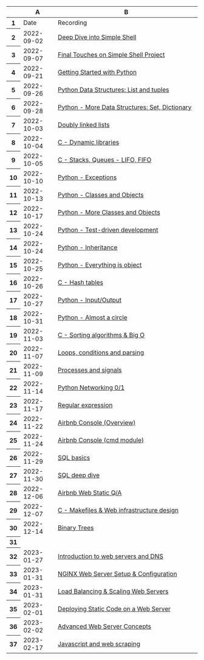 <meta http-equiv="Content-Type" content="text/html; charset=utf-8"><link type="text/css" rel="stylesheet" href="resources/sheet.css" >

<div class="ritz grid-container" dir="ltr"><table class="waffle" cellspacing="0" cellpadding="0"><thead><tr><th class="row-header freezebar-origin-ltr"></th><th id="0C0" style="width:78px;" class="column-headers-background">A</th><th id="0C1" style="width:395px;" class="column-headers-background">B</th></tr></thead><tbody><tr style="height: 20px"><th id="0R0" style="height: 20px;" class="row-headers-background"><div class="row-header-wrapper" style="line-height: 20px">1</div></th><td class="s0" dir="ltr">Date</td><td class="s0" dir="ltr">Recording</td></tr><tr style="height: 20px"><th id="0R1" style="height: 20px;" class="row-headers-background"><div class="row-header-wrapper" style="line-height: 20px">2</div></th><td class="s1" dir="ltr">2022-09-02</td><td class="s2" dir="ltr"><a target="_blank" href="https://us06web.zoom.us/rec/share/lR4SO_xAJkn8IngvyIcGkSIwz1cu0h9ZU9GSDFMCI5LL105i0fQCXRsYuooZy_xc.R9Lc4BTJugEhZzuP">Deep Dive into Simple Shell</a></td></tr><tr style="height: 20px"><th id="0R2" style="height: 20px;" class="row-headers-background"><div class="row-header-wrapper" style="line-height: 20px">3</div></th><td class="s1" dir="ltr">2022-09-07</td><td class="s2" dir="ltr"><a target="_blank" href="https://us06web.zoom.us/rec/share/B-_dCIwq0dGWwjuXII-Dxdt-xEMvUeWmCErwoy4KWWK3VKd41AqMqof8IJOuS3PS.cYCgXHecK263Albh">Final Touches on Simple Shell Project</a></td></tr><tr style="height: 20px"><th id="0R3" style="height: 20px;" class="row-headers-background"><div class="row-header-wrapper" style="line-height: 20px">4</div></th><td class="s1" dir="ltr">2022-09-21</td><td class="s2" dir="ltr"><a target="_blank" href="https://us06web.zoom.us/rec/share/5j5NszWJuze0viBoX78CVGoV_ZwGh7IC95FCCfeDCyrJRe_KlGEhga7fTEDRLhnC.NCAWHi7sceSAPkmY">Getting Started with Python</a></td></tr><tr style="height: 20px"><th id="0R4" style="height: 20px;" class="row-headers-background"><div class="row-header-wrapper" style="line-height: 20px">5</div></th><td class="s1" dir="ltr">2022-09-26</td><td class="s3" dir="ltr"><a target="_blank" href="https://us06web.zoom.us/rec/share/JVM7fDMa6EOo80sjWeM4Qxx7MVPVs-r_ADp2JaqMaR-tSAVdFXQ8QqZMpsv0ezKQ.70GdyqxkxzrEFuel?startTime=1664204926000">Python Data Structures: List and tuples</a></td></tr><tr style="height: 20px"><th id="0R5" style="height: 20px;" class="row-headers-background"><div class="row-header-wrapper" style="line-height: 20px">6</div></th><td class="s1" dir="ltr">2022-09-28</td><td class="s3" dir="ltr"><a target="_blank" href="https://us06web.zoom.us/rec/share/85f5HLbANm3oM1jfGiyKhJ-6kywKLNlBoLBzB77kNJRLBNf5UTSWQz7kvSVhTi-h.wme-hfqGUDqM4Psf">Python - More Data Structures: Set, Dictionary</a></td></tr><tr style="height: 20px"><th id="0R6" style="height: 20px;" class="row-headers-background"><div class="row-header-wrapper" style="line-height: 20px">7</div></th><td class="s4" dir="ltr">2022-10-03</td><td class="s3" dir="ltr"><a target="_blank" href="https://us06web.zoom.us/rec/share/HPccWC-kqDGEtJuEg4gW-YE0-kp-GeBn87oaQzlJJLHYuUo4K5FDy5bskLcgwcZs.0jZI3Ob4cMfPKGoi?startTime=1664809243000">Doubly linked lists</a></td></tr><tr style="height: 20px"><th id="0R7" style="height: 20px;" class="row-headers-background"><div class="row-header-wrapper" style="line-height: 20px">8</div></th><td class="s4" dir="ltr">2022-10-04</td><td class="s3" dir="ltr"><a target="_blank" href="https://us06web.zoom.us/rec/share/85f5HLbANm3oM1jfGiyKhJ-6kywKLNlBoLBzB77kNJRLBNf5UTSWQz7kvSVhTi-h.wme-hfqGUDqM4Psf">C - Dynamic libraries</a></td></tr><tr style="height: 20px"><th id="0R8" style="height: 20px;" class="row-headers-background"><div class="row-header-wrapper" style="line-height: 20px">9</div></th><td class="s4" dir="ltr">2022-10-05</td><td class="s3" dir="ltr"><a target="_blank" href="https://us06web.zoom.us/rec/share/FcJRKOazS6BmwdgQKtc44WoTQ1qDgfyjX1xd3A9qFT29oK5qvM0t7ehgrDGvg0ei.8xRfpcMVp60LZLG_">C - Stacks, Queues - LIFO, FIFO</a></td></tr><tr style="height: 20px"><th id="0R9" style="height: 20px;" class="row-headers-background"><div class="row-header-wrapper" style="line-height: 20px">10</div></th><td class="s4" dir="ltr">2022-10-10</td><td class="s3" dir="ltr"><a target="_blank" href="https://us06web.zoom.us/rec/share/JvisbB9C1X0iAiYR4PoT3UigFOiuTjg8bMFnF5O87vS0axeQ-lBNvZMUqfzdvqM.w_jukohFevhi7K9c?startTime=1665414133000">Python - Exceptions</a></td></tr><tr style="height: 20px"><th id="0R10" style="height: 20px;" class="row-headers-background"><div class="row-header-wrapper" style="line-height: 20px">11</div></th><td class="s4" dir="ltr">2022-10-13</td><td class="s3" dir="ltr"><a target="_blank" href="https://us06web.zoom.us/rec/share/sJgj4BClaLMQc2dIkMpnKAnP94S8bXnaZc9zy9QmLi5-w2iNG6TsVAOGt0bZ6g3Q.MIiUIb3l5SLh8-Sp">Python - Classes and Objects</a></td></tr><tr style="height: 20px"><th id="0R11" style="height: 20px;" class="row-headers-background"><div class="row-header-wrapper" style="line-height: 20px">12</div></th><td class="s4" dir="ltr">2022-10-17</td><td class="s3" dir="ltr"><a target="_blank" href="https://us06web.zoom.us/rec/share/coTcckjPUG_xmQB5zDY8UYTIfy6kHWrQ9yp0j3HCQ78g4TVhhHiCu60CoyVgXRUr.czjVGybeHxnciFhF?startTime=1666019516000">Python - More Classes and Objects</a></td></tr><tr style="height: 20px"><th id="0R12" style="height: 20px;" class="row-headers-background"><div class="row-header-wrapper" style="line-height: 20px">13</div></th><td class="s4" dir="ltr">2022-10-24</td><td class="s3" dir="ltr"><a target="_blank" href="https://us06web.zoom.us/rec/share/bROaiQ3r7S8lpuvl7EikdsQvZ0A0ePobWld57xjAPyZlkPCn2xlJPxwlBrVpVCfe.QrEDgOcMUopK01-l">Python - Test-driven development</a></td></tr><tr style="height: 20px"><th id="0R13" style="height: 20px;" class="row-headers-background"><div class="row-header-wrapper" style="line-height: 20px">14</div></th><td class="s4" dir="ltr">2022-10-24</td><td class="s3" dir="ltr"><a target="_blank" href="https://us06web.zoom.us/rec/share/V-1UPmbe-y292AKOsdk6fF3ZNxEgIxLNy-tEdEG13MSqRLYlkw7Gtd14vP2LqqDN.gX0g9RoF5nb5QKzM?startTime=1666623597000">Python - Inheritance</a></td></tr><tr style="height: 20px"><th id="0R14" style="height: 20px;" class="row-headers-background"><div class="row-header-wrapper" style="line-height: 20px">15</div></th><td class="s4" dir="ltr">2022-10-25</td><td class="s3" dir="ltr"><a target="_blank" href="https://us06web.zoom.us/rec/share/092C-_ngKzrH8gboNs7obskAEg6DtiffbGPy6K8OUpIXVJPOWGA5Sy_b8c-TtYsM.KvpkEpabubKgNYPm">Python - Everything is object</a></td></tr><tr style="height: 20px"><th id="0R15" style="height: 20px;" class="row-headers-background"><div class="row-header-wrapper" style="line-height: 20px">16</div></th><td class="s4" dir="ltr">2022-10-26</td><td class="s3" dir="ltr"><a target="_blank" href="https://us06web.zoom.us/rec/share/H8MeDIit3H9Z9-x5deUyYba_-McsSnPeXAvmN6qPgyfVSan5V2jcBqCekZes24g4.8Uudz10_Xq49eHab">C - Hash tables</a></td></tr><tr style="height: 20px"><th id="0R16" style="height: 20px;" class="row-headers-background"><div class="row-header-wrapper" style="line-height: 20px">17</div></th><td class="s4" dir="ltr">2022-10-27</td><td class="s3" dir="ltr"><a target="_blank" href="https://us06web.zoom.us/rec/share/fc_DCsps794hLY9NphFfK8NR3JeTn2Z6u3Y--AnreUwsvirHtSvIuXmGTJU224e3.ss06WeUYJr55INZh">Python - Input/Output</a></td></tr><tr style="height: 20px"><th id="0R17" style="height: 20px;" class="row-headers-background"><div class="row-header-wrapper" style="line-height: 20px">18</div></th><td class="s4" dir="ltr">2022-10-31</td><td class="s3" dir="ltr"><a target="_blank" href="https://us06web.zoom.us/rec/share/aGZYnkvv6pRxGCk3Cwf7OETT-HSdX3ZDvy4mli-7miR38dZzKDk9hvJax6Js0keb.TVDb0fJhT2EVOaVW">Python - Almost a circle</a></td></tr><tr style="height: 20px"><th id="0R18" style="height: 20px;" class="row-headers-background"><div class="row-header-wrapper" style="line-height: 20px">19</div></th><td class="s1" dir="ltr">2022-11-03</td><td class="s3" dir="ltr"><a target="_blank" href="https://us06web.zoom.us/rec/share/_zFfoXXZJbfLI3w6w9Fh2VPK2LG29lK3ctw8xhM39xFMAysL8kBkHtAC5fPCTHti.b1GgouBGVFC-FqNw">C - Sorting algorithms &amp; Big O</a></td></tr><tr style="height: 20px"><th id="0R19" style="height: 20px;" class="row-headers-background"><div class="row-header-wrapper" style="line-height: 20px">20</div></th><td class="s1" dir="ltr">2022-11-07</td><td class="s3" dir="ltr"><a target="_blank" href="https://us06web.zoom.us/rec/share/OwQjPMxF_lbbLg7QptEJf1_tzPi9W4uKeRkDoeiBv2CYIt6peV_5aa_l8hRtA1z9.9GZpw87H4_6Wj30z">Loops, conditions and parsing</a></td></tr><tr style="height: 20px"><th id="0R20" style="height: 20px;" class="row-headers-background"><div class="row-header-wrapper" style="line-height: 20px">21</div></th><td class="s1" dir="ltr">2022-11-09</td><td class="s3" dir="ltr"><a target="_blank" href="https://us06web.zoom.us/rec/share/OwQjPMxF_lbbLg7QptEJf1_tzPi9W4uKeRkDoeiBv2CYIt6peV_5aa_l8hRtA1z9.9GZpw87H4_6Wj30z">Processes and signals</a></td></tr><tr style="height: 20px"><th id="0R21" style="height: 20px;" class="row-headers-background"><div class="row-header-wrapper" style="line-height: 20px">22</div></th><td class="s1" dir="ltr">2022-11-14</td><td class="s3" dir="ltr"><a target="_blank" href="https://us06web.zoom.us/rec/share/S9U1U0Vw3RJA2dm30yp94vRN2ADkHMR9LhtHWopQNGC2iamS4PGVj-3lwsaTTnkw.vyDxCXYh7_kYjZbr">Python Networking 0/1</a></td></tr><tr style="height: 20px"><th id="0R22" style="height: 20px;" class="row-headers-background"><div class="row-header-wrapper" style="line-height: 20px">23</div></th><td class="s1" dir="ltr">2022-11-17</td><td class="s3" dir="ltr"><a target="_blank" href="https://us06web.zoom.us/rec/share/KRWrpmoEpShwG7a4Z3XDzZpFtwngbPZybl2sfZHTudxXVOXaBoEWV6_UJ4qETvQ7.HH5pQLS9DIslFtPZ">Regular expression</a></td></tr><tr style="height: 20px"><th id="0R23" style="height: 20px;" class="row-headers-background"><div class="row-header-wrapper" style="line-height: 20px">24</div></th><td class="s1" dir="ltr">2022-11-22</td><td class="s3" dir="ltr"><a target="_blank" href="https://us06web.zoom.us/rec/share/V2ChRfzz459ZgGoCe7zmWZNh-fVhMN9Jpan1yp_0rvQivj6s_qBcrI649g3Y5xuP.WFseh27EOvKMZ3A7">Airbnb Console (Overview)</a></td></tr><tr style="height: 20px"><th id="0R24" style="height: 20px;" class="row-headers-background"><div class="row-header-wrapper" style="line-height: 20px">25</div></th><td class="s1" dir="ltr">2022-11-24</td><td class="s3" dir="ltr"><a target="_blank" href="https://us06web.zoom.us/rec/share/coNcNZ9LB4SUl_s8O1xkD1QfDqFVw4syGb2ktOmau2QluwltPZ6Oni4Y4xTj4ZA_.OYYPhi6qCfd_Tt4P">Airbnb Console (cmd module)</a></td></tr><tr style="height: 20px"><th id="0R25" style="height: 20px;" class="row-headers-background"><div class="row-header-wrapper" style="line-height: 20px">26</div></th><td class="s1" dir="ltr">2022-11-29</td><td class="s3" dir="ltr"><a target="_blank" href="https://us06web.zoom.us/rec/share/_klSHoAb_M1qqMA49P0m7J3tYBDtYHbZ5JnmBloix7gvuKv_dKiqhvMBw4Eq5Oc0.15kSaOqEskQI0f5R">SQL basics</a></td></tr><tr style="height: 20px"><th id="0R26" style="height: 20px;" class="row-headers-background"><div class="row-header-wrapper" style="line-height: 20px">27</div></th><td class="s1" dir="ltr">2022-11-30</td><td class="s3" dir="ltr"><a target="_blank" href="https://us06web.zoom.us/rec/share/u7mMdESNJMt2ICRpSacscVaBtwMvGgElW_pdSgCyod3Lt4yWezmCGzLxG8QMo8lK.jEiPAm_mNXCPCgEi">SQL deep dive</a></td></tr><tr style="height: 20px"><th id="0R27" style="height: 20px;" class="row-headers-background"><div class="row-header-wrapper" style="line-height: 20px">28</div></th><td class="s4" dir="ltr">2022-12-06</td><td class="s3" dir="ltr"><a target="_blank" href="https://us06web.zoom.us/rec/share/xbaCiGKYqJqlSHVGscUHaPRWoe6ObIz0RvK-fJ_SUQaoprHk9hedZZFTKiDlVKZd.x9_4NPre-u6R2YWm">Airbnb Web Static Q/A</a></td></tr><tr style="height: 20px"><th id="0R28" style="height: 20px;" class="row-headers-background"><div class="row-header-wrapper" style="line-height: 20px">29</div></th><td class="s4" dir="ltr">2022-12-07</td><td class="s3" dir="ltr"><a target="_blank" href="https://us06web.zoom.us/rec/share/Ewq4-PzUOS3l5GQ_zzt4xhJ95Mus89gUzeFT6eO98j13bzuOtFeXvIlhUiVZXNKR.mLG5BeWj1oGDIk0U">C - Makefiles &amp; Web infrastructure design</a></td></tr><tr style="height: 20px"><th id="0R29" style="height: 20px;" class="row-headers-background"><div class="row-header-wrapper" style="line-height: 20px">30</div></th><td class="s4" dir="ltr">2022-12-14</td><td class="s3" dir="ltr"><a target="_blank" href="https://us06web.zoom.us/rec/share/csAYHV5-IlxUrDGLaPqPGrmGp_wNWdc-mULtf52Psj4tbMcAp0nIjs0Q5rvx4ZBS.6ypvAdVcyxDHFDD_">Binary Trees</a></td></tr><tr style="height: 20px"><th id="0R30" style="height: 20px;" class="row-headers-background"><div class="row-header-wrapper" style="line-height: 20px">31</div></th><td class="s5" dir="ltr"></td><td></td></tr><tr style="height: 20px"><th id="0R31" style="height: 20px;" class="row-headers-background"><div class="row-header-wrapper" style="line-height: 20px">32</div></th><td class="s1" dir="ltr">2023-01-27</td><td class="s3" dir="ltr"><a target="_blank" href="https://us06web.zoom.us/rec/play/l91OkSfRgvWBsfaubY1iDOxflCnmNBhLT78b44CPiTFHVeKdXAHll1zXPhTl75RF7fMXPbV8CezisTXw.z2rMXqoi2e9wWyY8?continueMode=true&amp;_x_zm_rtaid=yLXhpqTvT0SSigOv1iko9w.1674927106242.86a90f5a5fc0212b343289ecc25eb6f4&amp;_x_zm_rhtaid=607">Introduction to web servers and DNS</a></td></tr><tr style="height: 20px"><th id="0R32" style="height: 20px;" class="row-headers-background"><div class="row-header-wrapper" style="line-height: 20px">33</div></th><td class="s1" dir="ltr">2023-01-31</td><td class="s3" dir="ltr"><a target="_blank" href="https://us06web.zoom.us/rec/share/c0l4M7V6xdaAEtK26jTRD-yyVDrwpv6UZWEY0xwxqrC57lJCPg9oB38-w1TcKl6o.D4n-IbBfmr82ajli">NGINX Web Server Setup &amp; Configuration</a></td></tr><tr style="height: 20px"><th id="0R33" style="height: 20px;" class="row-headers-background"><div class="row-header-wrapper" style="line-height: 20px">34</div></th><td class="s1" dir="ltr">2023-01-31</td><td class="s3" dir="ltr"><a target="_blank" href="https://us06web.zoom.us/rec/share/1VkO1gHaiuVsTAp30RZo8wCwxcamnVAdkdYUblN-fXstKG7xL94YAHbyp4Iotxj5.bW7WbnuN6zbQJm_B">Load Balancing &amp; Scaling Web Servers</a></td></tr><tr style="height: 20px"><th id="0R34" style="height: 20px;" class="row-headers-background"><div class="row-header-wrapper" style="line-height: 20px">35</div></th><td class="s6" dir="ltr">2023-02-01</td><td class="s3" dir="ltr"><a target="_blank" href="https://us06web.zoom.us/rec/share/JlwegHDj6STFI3yEYE75CuC0ygw3fxKu3f8I6vb40tS9gfWPCB6e6wU6o0mduQNi.XwSaFGKB2l-2zzEI">Deploying Static Code on a Web Server</a></td></tr><tr style="height: 20px"><th id="0R35" style="height: 20px;" class="row-headers-background"><div class="row-header-wrapper" style="line-height: 20px">36</div></th><td class="s6" dir="ltr">2023-02-02</td><td class="s3" dir="ltr"><a target="_blank" href="https://us06web.zoom.us/rec/share/VDT9LszM6VsMXjZShe08zOeNwRBSFIlTOX-Fj32Vv49TWQb48n9Pjgcb53V1sG0A.Ia4uxcoUg7eazyx9">Advanced Web Server Concepts</a></td></tr><tr style="height: 20px"><th id="0R36" style="height: 20px;" class="row-headers-background"><div class="row-header-wrapper" style="line-height: 20px">37</div></th><td class="s6" dir="ltr">2023-02-17</td><td class="s3" dir="ltr"><a target="_blank" href="https://us06web.zoom.us/rec/share/u9o_yFmIgEVIe5Pti5byr9CljsCEaJtPqdyoy208gSOTi5AuWGqaam1Bd-r6iqpI.JlF4XInlKL9A_eZI">Javascript and web scraping</a></td></tr></tbody></table></div>
